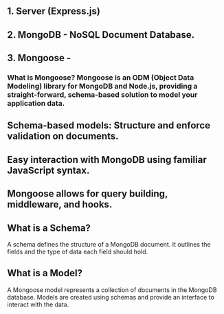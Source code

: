 <!-- Backend -->

## 1. Server (Express.js)

## 2. MongoDB - NoSQL Document Database.

## 3. Mongoose -

### What is Mongoose? Mongoose is an ODM (Object Data Modeling) library for MongoDB and Node.js, providing a straight-forward, schema-based solution to model your application data.

<!-- Why use Mongoose? -->

## Schema-based models: Structure and enforce validation on documents.

## Easy interaction with MongoDB using familiar JavaScript syntax.

## Mongoose allows for query building, middleware, and hooks.

## What is a Schema?

A schema defines the structure of a MongoDB document. It outlines the fields and the type of data each field should hold.

## What is a Model?

A Mongoose model represents a collection of documents in the MongoDB database. Models are created using schemas and provide an interface to interact with the data.
